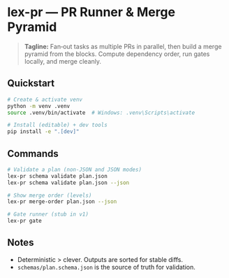 # lex-pr — PR Runner & Merge Pyramid

> **Tagline:** Fan‑out tasks as multiple PRs in parallel, then build a merge pyramid from the blocks. Compute dependency order, run gates locally, and merge cleanly.

## Quickstart

```bash
# Create & activate venv
python -m venv .venv
source .venv/bin/activate  # Windows: .venv\Scripts\activate

# Install (editable) + dev tools
pip install -e ".[dev]"
```

## Commands

```bash
# Validate a plan (non-JSON and JSON modes)
lex-pr schema validate plan.json
lex-pr schema validate plan.json --json

# Show merge order (levels)
lex-pr merge-order plan.json --json

# Gate runner (stub in v1)
lex-pr gate
```

## Notes
- Deterministic > clever. Outputs are sorted for stable diffs.
- `schemas/plan.schema.json` is the source of truth for validation.